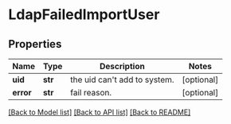 # LdapFailedImportUser


## Properties
Name | Type | Description | Notes
------------ | ------------- | ------------- | -------------
**uid** | **str** | the uid can&#39;t add to system. | [optional] 
**error** | **str** | fail reason. | [optional] 

[[Back to Model list]](../README.md#documentation-for-models) [[Back to API list]](../README.md#documentation-for-api-endpoints) [[Back to README]](../README.md)


